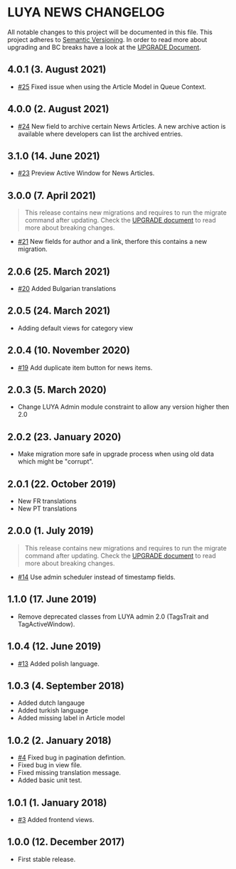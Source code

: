 # LUYA NEWS CHANGELOG

All notable changes to this project will be documented in this file. This project adheres to [Semantic Versioning](http://semver.org/).
In order to read more about upgrading and BC breaks have a look at the [UPGRADE Document](UPGRADE.md).

## 4.0.1 (3. August 2021)

+ [#25](https://github.com/luyadev/luya-module-news/pull/25) Fixed issue when using the Article Model in Queue Context.

## 4.0.0 (2. August 2021)

+ [#24](https://github.com/luyadev/luya-module-news/pull/24) New field to archive certain News Articles. A new archive action is available where developers can list the archived entries.

## 3.1.0 (14. June 2021)

+ [#23](https://github.com/luyadev/luya-module-news/pull/23) Preview Active Window for News Articles.

## 3.0.0 (7. April 2021)

> This release contains new migrations and requires to run the migrate command after updating. Check the [UPGRADE document](UPGRADE.md) to read more about breaking changes.

+ [#21](https://github.com/luyadev/luya-module-news/issues/21) New fields for author and a link, therfore this contains a new migration.

## 2.0.6 (25. March 2021)

+ [#20](https://github.com/luyadev/luya-module-news/pull/20) Added Bulgarian translations

## 2.0.5 (24. March 2021)

+ Adding default views for category view

## 2.0.4 (10. November 2020)

+ [#19](https://github.com/luyadev/luya-module-news/issues/19) Add duplicate item button for news items.

## 2.0.3 (5. March 2020)

+ Change LUYA Admin module constraint to allow any version higher then 2.0

## 2.0.2 (23. January 2020)

+ Make migration more safe in upgrade process when using old data which might be "corrupt".

## 2.0.1 (22. October 2019)

+ New FR translations
+ New PT translations

## 2.0.0 (1. July 2019)

> This release contains new migrations and requires to run the migrate command after updating. Check the [UPGRADE document](UPGRADE.md) to read more about breaking changes.

+ [#14](https://github.com/luyadev/luya-module-news/pull/14) Use admin scheduler instead of timestamp fields.

## 1.1.0 (17. June 2019)

+ Remove deprecated classes from LUYA admin 2.0 (TagsTrait and TagActiveWindow).

## 1.0.4 (12. June 2019)

+ [#13](https://github.com/luyadev/luya-module-news/pull/13) Added polish language.

## 1.0.3 (4. September 2018)

+ Added dutch langauge
+ Added turkish language
+ Added missing label in Article model

## 1.0.2 (2. January 2018)

+ [#4](https://github.com/luyadev/luya-module-news/issues/4) Fixed bug in pagination defintion.
+ Fixed bug in view file.
+ Fixed missing translation message.
+ Added basic unit test.

## 1.0.1 (1. January 2018)

+ [#3](https://github.com/luyadev/luya-module-news/issues/3) Added frontend views.

## 1.0.0 (12. December 2017)

+ First stable release.
